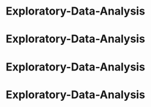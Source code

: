 # Exploratory-Data-Analysis
# Exploratory-Data-Analysis
# Exploratory-Data-Analysis
# Exploratory-Data-Analysis
